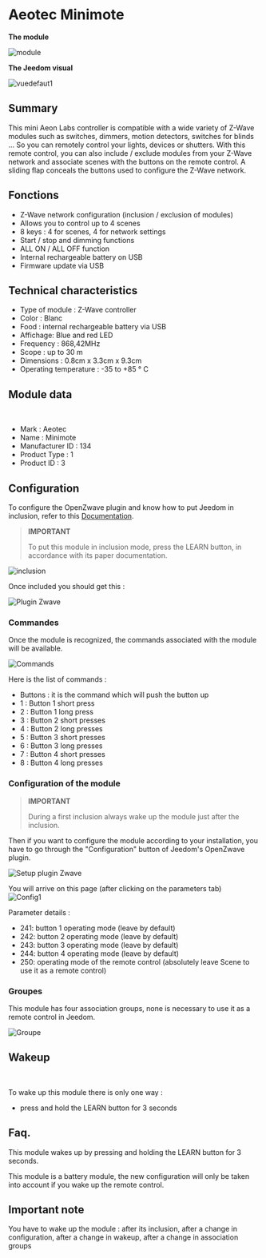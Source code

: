 # Aeotec Minimote

**The module**

![module](images/aeotec.minimote/module.jpg)

**The Jeedom visual**

![vuedefaut1](images/aeotec.minimote/vuedefaut1.jpg)

## Summary

This mini Aeon Labs controller is compatible with a wide variety of Z-Wave modules such as switches, dimmers, motion detectors, switches for blinds ... So you can remotely control your lights, devices or shutters. With this remote control, you can also include / exclude modules from your Z-Wave network and associate scenes with the buttons on the remote control. A sliding flap conceals the buttons used to configure the Z-Wave network.

## Fonctions

-   Z-Wave network configuration (inclusion / exclusion of modules)
-   Allows you to control up to 4 scenes
-   8 keys : 4 for scenes, 4 for network settings
-   Start / stop and dimming functions
-   ALL ON / ALL OFF function
-   Internal rechargeable battery on USB
-   Firmware update via USB

## Technical characteristics

-   Type of module : Z-Wave controller
-   Color : Blanc
-   Food : internal rechargeable battery via USB
-   Affichage: Blue and red LED
-   Frequency : 868,42MHz
-   Scope : up to 30 m
-   Dimensions : 0.8cm x 3.3cm x 9.3cm
-   Operating temperature : -35 to +85 ° C

## Module data
 
-   Mark : Aeotec
-   Name : Minimote
-   Manufacturer ID : 134
-   Product Type : 1
-   Product ID : 3

## Configuration

To configure the OpenZwave plugin and know how to put Jeedom in inclusion, refer to this [Documentation](https://doc.jeedom.com/en_US/plugins/automation%20protocol/openzwave/).

> **IMPORTANT**
>
> To put this module in inclusion mode, press the LEARN button, in accordance with its paper documentation.

![inclusion](images/aeotec.minimote/inclusion.jpg)

Once included you should get this :

![Plugin Zwave](images/aeotec.minimote/information.jpg)

### Commandes

Once the module is recognized, the commands associated with the module will be available.

![Commands](images/aeotec.minimote/commandes.jpg)

Here is the list of commands :

-   Buttons : it is the command which will push the button up
  - 1 : Button 1 short press
  - 2 : Button 1 long press
  - 3 : Button 2 short presses
  - 4 : Button 2 long presses
  - 5 : Button 3 short presses
  - 6 : Button 3 long presses
  - 7 : Button 4 short presses
  - 8 : Button 4 long presses

### Configuration of the module

> **IMPORTANT**
>
> During a first inclusion always wake up the module just after the inclusion.

Then if you want to configure the module according to your installation, you have to go through the "Configuration" button of Jeedom's OpenZwave plugin.

![Setup plugin Zwave](images/plugin/bouton_configuration.jpg)

You will arrive on this page (after clicking on the parameters tab)
 
![Config1](images/aeotec.minimote/config1.jpg)

Parameter details :

-   241: button 1 operating mode (leave by default)
-   242: button 2 operating mode (leave by default)
-   243: button 3 operating mode (leave by default)
-   244: button 4 operating mode (leave by default)
-   250: operating mode of the remote control (absolutely leave Scene to use it as a remote control)

### Groupes

This module has four association groups, none is necessary to use it as a remote control in Jeedom.

![Groupe](images/aeotec.minimote/groupe.jpg)

## Wakeup

 

To wake up this module there is only one way :

-   press and hold the LEARN button for 3 seconds

## Faq.

This module wakes up by pressing and holding the LEARN button for 3 seconds.

This module is a battery module, the new configuration will only be taken into account if you wake up the remote control.

## Important note

You have to wake up the module : after its inclusion, after a change in configuration, after a change in wakeup, after a change in association groups
